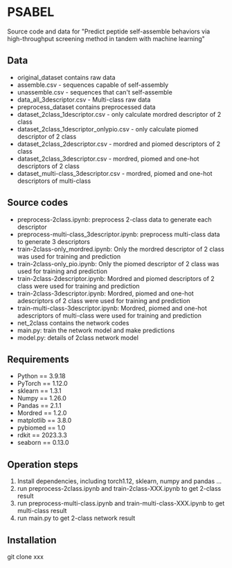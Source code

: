 # PSABEL
Source code and data for "Predict peptide self-assemble behaviors via high-throughput screening method in tandem with machine learning"
## Data
* original_dataset contains raw data
*   assemble.csv - sequences capable of self-assembly
*   unassemble.csv - sequences that can't self-assemble
*   data_all_3descriptor.csv - Multi-class raw data
* preprocess_dataset contains preprocessed data
*   dataset_2class_1descriptor.csv - only calculate mordred descriptor of 2 class
*   dataset_2class_1descriptor_onlypio.csv - only calculate piomed descriptor of 2 class
*   dataset_2class_2descriptor.csv - mordred and piomed descriptors of 2 class
*   dataset_2class_3descriptor.csv - mordred, piomed and one-hot descriptors of 2 class
*   dataset_multi-class_3descriptor.csv - mordred, piomed and one-hot descriptors of multi-class
## Source codes
* preprocess-2class.ipynb: preprocess 2-class data to generate each descriptor 
* preprocess-multi-class_3descriptor.ipynb: preprocess multi-class data to generate 3 descriptors
* train-2class-only_mordred.ipynb: Only the mordred descriptor of 2 class was used for training and prediction
* train-2class-only_pio.ipynb: Only the piomed descriptor of 2 class was used for training and prediction
* train-2class-2descriptor.ipynb: Mordred and piomed descriptors of 2 class were used for training and prediction
* train-2class-3descriptor.ipynb: Mordred, piomed and one-hot adescriptors of 2 class were used for training and prediction
* train-multi-class-3descriptor.ipynb: Mordred, piomed and one-hot adescriptors of multi-class were used for training and prediction
* net_2class contains the network codes
*   main.py: train the network model and make predictions
*   model.py: details of 2class network model
## Requirements
* Python == 3.9.18
* PyTorch == 1.12.0
* sklearn == 1.3.1
* Numpy == 1.26.0
* Pandas == 2.1.1
* Mordred == 1.2.0
* matplotlib == 3.8.0
* pybiomed == 1.0
* rdkit == 2023.3.3
* seaborn == 0.13.0
## Operation steps
1. Install dependencies, including torch1.12, sklearn, numpy and pandas ...
2. run preprocess-2class.ipynb and train-2class-XXX.ipynb to get 2-class result
3. run preprocess-multi-class.ipynb and train-multi-class-XXX.ipynb to get multi-class result
4. run main.py to get 2-class network result
## Installation
git clone xxx
